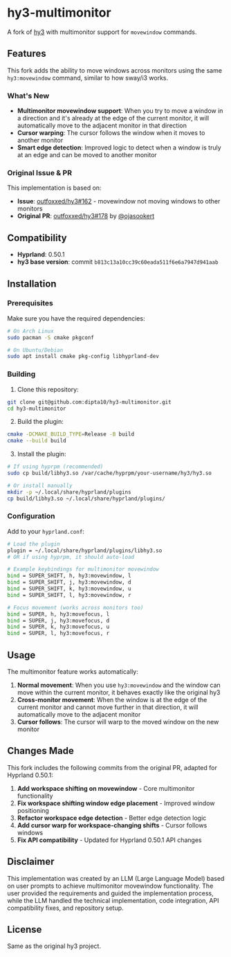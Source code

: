 # hy3-multimonitor

A fork of [hy3](https://github.com/outfoxxed/hy3) with multimonitor support for `movewindow` commands.

## Features

This fork adds the ability to move windows across monitors using the same `hy3:movewindow` command, similar to how sway/i3 works.

### What's New

- **Multimonitor movewindow support**: When you try to move a window in a direction and it's already at the edge of the current monitor, it will automatically move to the adjacent monitor in that direction
- **Cursor warping**: The cursor follows the window when it moves to another monitor
- **Smart edge detection**: Improved logic to detect when a window is truly at an edge and can be moved to another monitor

### Original Issue & PR

This implementation is based on:
- **Issue**: [outfoxxed/hy3#162](https://github.com/outfoxxed/hy3/issues/162) - movewindow not moving windows to other monitors
- **Original PR**: [outfoxxed/hy3#178](https://github.com/outfoxxed/hy3/pull/178) by [@ojasookert](https://github.com/ojasookert)

## Compatibility

- **Hyprland**: 0.50.1
- **hy3 base version**: commit `b813c13a10cc39c60eada511f6e6a7947d941aab`

## Installation

### Prerequisites

Make sure you have the required dependencies:
```bash
# On Arch Linux
sudo pacman -S cmake pkgconf

# On Ubuntu/Debian
sudo apt install cmake pkg-config libhyprland-dev
```

### Building

1. Clone this repository:
```bash
git clone git@github.com:dipta10/hy3-multimonitor.git
cd hy3-multimonitor
```

2. Build the plugin:
```bash
cmake -DCMAKE_BUILD_TYPE=Release -B build
cmake --build build
```

3. Install the plugin:
```bash
# If using hyprpm (recommended)
sudo cp build/libhy3.so /var/cache/hyprpm/your-username/hy3/hy3.so

# Or install manually
mkdir -p ~/.local/share/hyprland/plugins
cp build/libhy3.so ~/.local/share/hyprland/plugins/
```

### Configuration

Add to your `hyprland.conf`:

```bash
# Load the plugin
plugin = ~/.local/share/hyprland/plugins/libhy3.so
# OR if using hyprpm, it should auto-load

# Example keybindings for multimonitor movewindow
bind = SUPER_SHIFT, h, hy3:movewindow, l
bind = SUPER_SHIFT, j, hy3:movewindow, d  
bind = SUPER_SHIFT, k, hy3:movewindow, u
bind = SUPER_SHIFT, l, hy3:movewindow, r

# Focus movement (works across monitors too)
bind = SUPER, h, hy3:movefocus, l
bind = SUPER, j, hy3:movefocus, d
bind = SUPER, k, hy3:movefocus, u
bind = SUPER, l, hy3:movefocus, r
```

## Usage

The multimonitor feature works automatically:

1. **Normal movement**: When you use `hy3:movewindow` and the window can move within the current monitor, it behaves exactly like the original hy3
2. **Cross-monitor movement**: When the window is at the edge of the current monitor and cannot move further in that direction, it will automatically move to the adjacent monitor
3. **Cursor follows**: The cursor will warp to the moved window on the new monitor

## Changes Made

This fork includes the following commits from the original PR, adapted for Hyprland 0.50.1:

1. **Add workspace shifting on movewindow** - Core multimonitor functionality
2. **Fix workspace shifting window edge placement** - Improved window positioning
3. **Refactor workspace edge detection** - Better edge detection logic  
4. **Add cursor warp for workspace-changing shifts** - Cursor follows windows
5. **Fix API compatibility** - Updated for Hyprland 0.50.1 API changes

## Disclaimer

This implementation was created by an LLM (Large Language Model) based on user prompts to achieve multimonitor movewindow functionality. The user provided the requirements and guided the implementation process, while the LLM handled the technical implementation, code integration, API compatibility fixes, and repository setup.

## License

Same as the original hy3 project.
